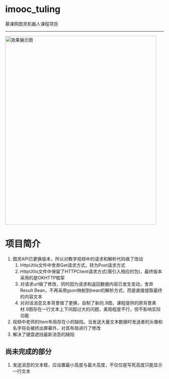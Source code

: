 # imooc_tuling
慕课网图灵机器人课程项目<hr/>
<img src="https://github.com/zb-tjw/imooc_tuling/blob/master/images/shotImg.png" width="480" height="600" alt="效果展示图"/>
<br/>
# 项目简介
1. 图灵API已更换版本，所以对教学视频中的请求和解析代码做了改动
   1. HttpUtils文件中舍弃Get请求方式，转为Post请求方式
   2. HttpUtils文件中保留了HTTPClient请求方式(需引入相应的包)，最终版本采用的是OKHTTP框架
   3. 对请求url做了修改，同时因为请求和返回数据内容已发生变动，舍弃Result Bean，不再采用gson映射到bean的解析方式，而是直接提取最终的内容文本
   4. 对对话消息文本背景做了更换，自制了新的.9图，课程提供的原背景素材.9图存在一行文本上下间距过大的问题，美观程度不行，但不影响实际功能
2. 视频中老师的Item布局存在小的缺陷，当发送大量文本数据时发送者的头像和名字将会被挤出屏幕外，对其布局进行了修改
3. 解决了键盘遮挡最新消息的缺陷
## 尚未完成的部分
1. 发送消息的文本框，应设置最小高度与最大高度，不仅仅是写死高度只能显示一行文本
